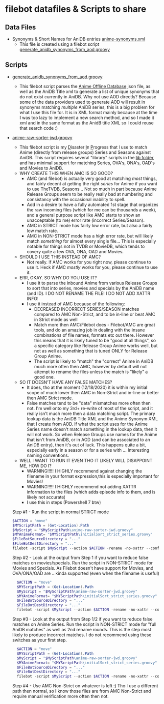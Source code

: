# filebot datafiles & Scripts to share
## Data Files
- Synonyms & Short Names for AniDB entries [anime-synonyms.xml](datafiles/anime-synonyms.xml)
  - This file is created using a filebot script [generate_anidb_synonyms_from_aod.groovy](scripts/generate_anidb_synonyms_from_aod.groovy) 

## Scripts
- [generate_anidb_synonyms_from_aod.groovy](scripts/generate_anidb_synonyms_from_aod.groovy)
  - This filebot script parses the [Anime Offline Database](https://github.com/manami-project/anime-offline-database) json file, as well as the AniDB Title xml to generate a list of unique synonyms that do not exist currently in AniDB.  Why not use AOD directly? Because some of the data providers used to generate AOD will result in synonyms matching *multiple* AniDB series, this is a big problem for what I use this file for. It is in XML format mainly because at the time I was too lazy to implement a new search method, and so I made it xml and in the same format as the AnidB title XML so I could reuse that search code :)
- [anime-raw-sorter-jwd.groovy](scripts/anime-raw-sorter-jwd.groovy)
  - This filebot script is my <ins>D</ins>isaster <ins>I</ins>n <ins>P</ins>rogress that I use to match Anime (directly from release groups) Series and Seasons against AniDB. This script requires several "library" scripts in the [lib folder](scripts/lib/), and has minimal support for matching Series, OVA's, ONA's, OAD's and Movies to AniDB. 
  - WHY CREATE THIS WHEN AMC IS SO GOOD?
    - AMC (and filebot) is actually very good at matching *most* things, and fairly decent at getting the right *series* for Anime if you want to use TheTVDB, Seasons .. Not so much in part because Anime Release Groups seem to be really really bad at numbering and consistancy with the occasional inability to spell.
    - Add in a desire to have a fully automated 1st stage that organizes the raw incoming files (which for me can be thousands a week), and a general purpose script like AMC starts to show an unacceptable (to me) error rate (incorrect Series/Season).
    - AMC in STRICT mode has fairly low error rate, but also a fairly low match rate.
    - AMC in NON-STRICT mode has a high error rate, but will likely match *something* for almost every single file... This is especially notable for things not in TVDB or MovieDB, which tends to covery quite a few OVA, ONA, OAD and Movies.
  - SHOULD I USE THIS INSTEAD OF AMC?
    - Not really. If AMC works for you right now, please continue to use it. Heck if AMC *mostly* works for you, please continue to use it. 
  - ERR, OKAY. SO WHY DO YOU USE IT?
    - I use it to parse the inbound Anime from various Release Groups to sort that into series, movies and specials by the AniDB name (and ID). I DO NOT RENAME THE FILE! I DO NOT ADD XATTR INFO!
    - I use it instead of AMC because of the following:
      - DECREASED INCORRECT SERIES/SEASON matches compared to AMC Non-Strict, and to be in-line or beat AMC in Strict mode as well
      - Match more then AMC/Filebot does - Filebot/AMC are great tools, and do an amazing job in dealing with the insane combinations of file names, formats etc out there. However this means that it is likely tuned to be "good at all things", so a specific category like Release Group Anime works well, but not as well as something that is tuned ONLY for Release Group Anime.
      - The script is likely to "match" the "correct" Anime in AniDB much more often then AMC, however by default will not attempt to rename the files unless the match is "likely" a good one.
  - SO IT DOESN'T HAVE ANY FALSE MATCHES?
    - It does, tho at the moment (12/18/2020) it is within my initial scope of much lower then AMC in Non-Strict and in-line or better then AMC Strict mode.
    - False matches tend to be "data" mismatches more often then not. I'm well onto my 3rd+ re-write of most of the script, and it really isn't much more then a data matching script. The primary lookup data is the AniDB Title XML and the Anime Synonym XML that I create from AOD. If what the script uses for the Anime Series name doesn't match something in the lookup data, then it will not work.  So when Release Groups use names for the Anime that isn't from AniDB, or in AOD (and can be associated to an AniDB entry), then it's out of luck. This happens quite a bit, especially early in a season or for a series with ... Interesting naming conventions.
  - WELL I WANT TO RUN IT EVEN THO IT LIKELY WILL DISAPPOINT ME, HOW DO I?
    - WARNING!!!!! I HIGHLY recommend against changing the filename in your format expression,this is especially important for Movies!
    - WARNING!!!!! I HIGHLY recommend not adding XATTR information to the files (which adds episode info to them, and is likely not accurate)
    - I use this in steps (Powershell 7 btw)
  
  Step #1 - Run the script in normal STRICT mode
  ```powershell
  $ACTION = "move"
  $MYScriptPath = (Get-Location).Path
  $MyScript = "$MyScriptPath\anime-raw-sorter-jwd.groovy"
  $MYAnimeFormat= "$MYScriptPath\initialSort_strict_series.groovy"
  $FileBotSourceDirectory = "..."
  $FileBotDestDirectory = "..."
  filebot -script $MyScript --action $ACTION -rename -no-xattr --conflict index -r --def animeFormat=@$MYAnimeFormat minFileSize=10 minLengthMS=5 aniDBXMLrefreshDays=1 $FileBotSourceDirectory --output $FileBotDestDirectory --log all --lang English
  ```
  Step #2 - Look at the output from Step 1 if you want to reduce false matches on movies/specials. Run the script in NON-STRICT mode for Movies and Specials. As Filebot doesn't have support for Movies, and OVA/ONA/OAD are .. kinda supported (even when the filename is useful)
  
  ```powershell
    $ACTION = "move"
    $MYScriptPath = (Get-Location).Path
    $MyScript = "$MyScriptPath\anime-raw-sorter-jwd.groovy"
    $MYAnimeFormat= "$MYScriptPath\initialSort_strict_series.groovy"
    $FileBotSourceDirectory = "..."
    $FileBotDestDirectory = "..."
    filebot -script $MyScript --action $ACTION -rename -no-xattr --conflict index -r --def animeFormat=@$MYAnimeFormat minFileSize=10 minLengthMS=5 aniDBXMLrefreshDays=1 useNonStrictOnAniDBMovies=y useNonStrictOnAniDBSpecials=y $FileBotSourceDirectory --output $FileBotDestDirectory --log all --lang English
  ```  
  Step #3 - Look at the output from Step 1/2 if you want to reduce false matches on Anime Series. Run the script in NON-STRICT mode for "full AniDB matches" as well as 2nd rename rounds. This is the step most likely to produce incorrect matches. I do not recommend using these switches as your first step.
  ```powershell
    $ACTION = "move"
    $MYScriptPath = (Get-Location).Path
    $MyScript = "$MyScriptPath\anime-raw-sorter-jwd.groovy"
    $MYAnimeFormat= "$MYScriptPath\initialSort_strict_series.groovy"
    $FileBotSourceDirectory = "..."
    $FileBotDestDirectory = "..."
    filebot -script $MyScript --action $ACTION -rename -no-xattr --conflict index -r --def animeFormat=@$MYAnimeFormat minFileSize=10 minLengthMS=5 aniDBXMLrefreshDays=1 useNonStrictPartialRenames=y useNonStrictOnAniDBFullMatch=y $FileBotSourceDirectory --output $FileBotDestDirectory --log all --lang English
  ```  
  Step #4 - Use AMC Non-Strict on whatever is left :) Tho I use a different path then normal, so I know those files are from AMC Non-Strict and require manual verification more often then not.